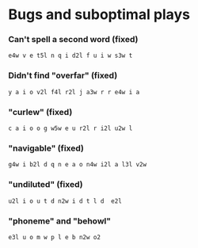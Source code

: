 # Bugs and suboptimal plays

### Can't spell a second word (fixed)
    e4w v e t5l n q i d2l f u i w s3w t

### Didn't find "overfar" (fixed)
    y a i o v2l f4l r2l j a3w r r e4w i a

###  "curlew" (fixed)
    c a i o o g w5w e u r2l r i2l u2w l

### "navigable" (fixed)
    g4w i b2l d q n e a o n4w i2l a l3l v2w

### "undiluted" (fixed)
    u2l i o u t d n2w i d t l d  e2l

### "phoneme" and "behowl"
    e3l u o m w p l e b n2w o2
